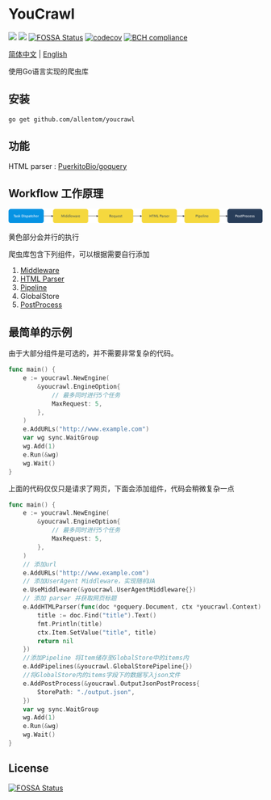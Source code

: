 # YouCrawl

![](https://img.shields.io/badge/lang-Go-green)
![](https://travis-ci.com/AllenTom/YouCrawl.svg?branch=master)
[![FOSSA Status](https://app.fossa.com/api/projects/git%2Bgithub.com%2FAllenTom%2FYouCrawl.svg?type=shield)](https://app.fossa.com/projects/git%2Bgithub.com%2FAllenTom%2FYouCrawl?ref=badge_shield)
[![codecov](https://codecov.io/gh/AllenTom/YouCrawl/branch/master/graph/badge.svg)](https://codecov.io/gh/AllenTom/YouCrawl)
[![BCH compliance](https://bettercodehub.com/edge/badge/AllenTom/YouCrawl?branch=master)](https://bettercodehub.com/)

[简体中文](doc/zh-cn.md) | [English](../README.md)

使用Go语言实现的爬虫库
## 安装
```
go get github.com/allentom/youcrawl
```
## 功能
HTML parser : [PuerkitoBio/goquery](https://github.com/PuerkitoBio/goquery)
## Workflow 工作原理
![](../../other/workflow.png)

黄色部分会并行的执行

爬虫库包含下列组件，可以根据需要自行添加
1. [Middleware](./middleware.md)
2. [HTML Parser](./parser.md)
3. [Pipeline](./pipeline.md)
4. GlobalStore
5. [PostProcess](./post-process.md)

## 最简单的示例

由于大部分组件是可选的，并不需要非常复杂的代码。

``` go
func main() {
    e := youcrawl.NewEngine(
		&youcrawl.EngineOption{
			// 最多同时进行5个任务
			MaxRequest: 5,
		},
    )
    e.AddURLs("http://www.example.com")
    var wg sync.WaitGroup
    wg.Add(1)
    e.Run(&wg)
    wg.Wait()
}
```

上面的代码仅仅只是请求了网页，下面会添加组件，代码会稍微复杂一点

```go
func main() {
    e := youcrawl.NewEngine(
		&youcrawl.EngineOption{
			// 最多同时进行5个任务
			MaxRequest: 5,
		},
    )
    // 添加url
    e.AddURLs("http://www.example.com")
    // 添加UserAgent Middleware，实现随机UA
    e.UseMiddleware(&youcrawl.UserAgentMiddleware{})
    // 添加 parser 并获取网页标题
	e.AddHTMLParser(func(doc *goquery.Document, ctx *youcrawl.Context) error {
		title := doc.Find("title").Text()
		fmt.Println(title)
		ctx.Item.SetValue("title", title)
		return nil
    })
    //添加Pipeline 将Item储存至GlobalStore中的items内
    e.AddPipelines(&youcrawl.GlobalStorePipeline{})
    //将GlobalStore内的items字段下的数据写入json文件
	e.AddPostProcess(&youcrawl.OutputJsonPostProcess{
		StorePath: "./output.json",
	})
	var wg sync.WaitGroup
	wg.Add(1)
	e.Run(&wg)
	wg.Wait()
}

```

## License
[![FOSSA Status](https://app.fossa.com/api/projects/git%2Bgithub.com%2FAllenTom%2FYouCrawl.svg?type=large)](https://app.fossa.com/projects/git%2Bgithub.com%2FAllenTom%2FYouCrawl?ref=badge_large)
